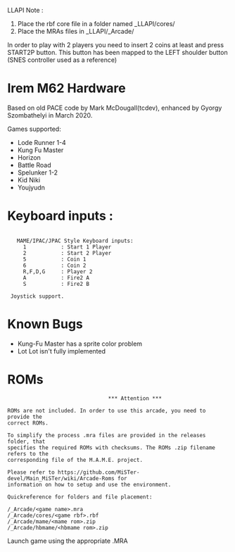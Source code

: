 LLAPI Note : 

1. Place the rbf core file in a folder named _LLAPI/cores/
2. Place the MRAs files in _LLAPI/_Arcade/

In order to play with 2 players you need to insert 2 coins at least and press START2P button.
This button has been mapped to the LEFT shoulder button (SNES controller used as a reference)

Irem M62 Hardware
=================

Based on old PACE code by Mark McDougall(tcdev), enhanced by Gyorgy Szombathelyi in March 2020.

Games supported:
- Lode Runner 1-4
- Kung Fu Master
- Horizon
- Battle Road
- Spelunker 1-2
- Kid Niki
- Youjyudn

# Keyboard inputs :
```

   MAME/IPAC/JPAC Style Keyboard inputs:
     1           : Start 1 Player
     2           : Start 2 Player
     5           : Coin 1
     6           : Coin 2
     R,F,D,G     : Player 2
     A           : Fire2 A
     S           : Fire2 B 
	
 Joystick support. 
```

# Known Bugs

- Kung-Fu Master has a sprite color problem
- Lot Lot isn't fully implemented


# ROMs
```
                                *** Attention ***

ROMs are not included. In order to use this arcade, you need to provide the
correct ROMs.

To simplify the process .mra files are provided in the releases folder, that
specifies the required ROMs with checksums. The ROMs .zip filename refers to the
corresponding file of the M.A.M.E. project.

Please refer to https://github.com/MiSTer-devel/Main_MiSTer/wiki/Arcade-Roms for
information on how to setup and use the environment.

Quickreference for folders and file placement:

/_Arcade/<game name>.mra
/_Arcade/cores/<game rbf>.rbf
/_Arcade/mame/<mame rom>.zip
/_Arcade/hbmame/<hbmame rom>.zip

```

Launch game using the appropriate .MRA

